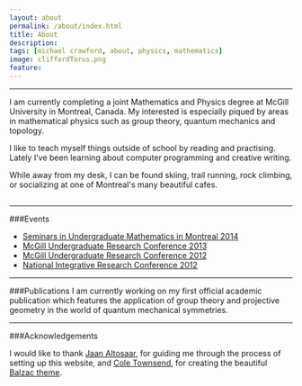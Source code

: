 ```yaml
---
layout: about
permalink: /about/index.html
title: About
description: 
tags: [michael crawford, about, physics, mathematics]
image: cliffordTorus.png
feature: 
---
```

***
I am currently completing a joint Mathematics and Physics degree at McGill University in Montreal, Canada. My interested is especially piqued by areas in mathematical physics such as group theory, quantum mechanics and topology.

I like to teach myself things outside of school by reading and practising. Lately I've been learning about computer programming and creative writing. 

While away from my desk, I can be found skiing, trail running, rock climbing, or socializing at one of Montreal's many beautiful cafes. 

## <center><a href="https://twitter.com/michaelcrwfrd"><i class="fa fa-twitter"></i></a> <a href="https://github.com/mcrwfrd/mcrwfrd.github.io"><i class="fa fa-github-square"></i></a></center>

***

###Events
* [Seminars in Undergraduate Mathematics in Montreal 2014](http://summ.math.uqam.ca/?lang=en)
* [McGill Undergraduate Research Conference 2013](https://www.mcgill.ca/science/research/ours/urc/2013)
* [McGill Undergraduate Research Conference 2012](http://www.mcgill.ca/science/research/ours/urc/2012)
* [National Integrative Research Conference 2012](http://www.nircmcgill.com/2012.php)

***

###Publications
I am currently working on my first official academic publication which features the application of group theory and projective geometry in the world of quantum mechanical symmetries.  

***

###Acknowledgements

I would like to thank [Jaan Altosaar](https://twitter.com/thejaan), for guiding me through the process of setting up this website, and [Cole Townsend](https://twitter.com/twnsndco), for creating the beautiful [Balzac theme](http://jekyllthemes.org/themes/balzac/).



